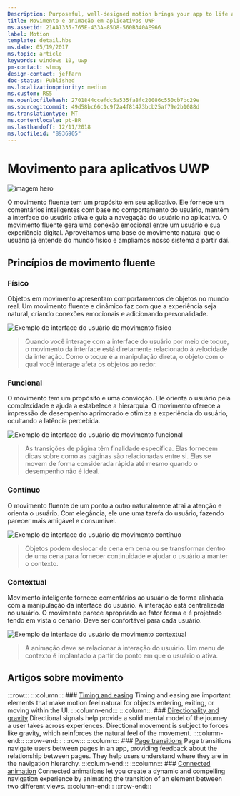 ```yaml
---
Description: Purposeful, well-designed motion brings your app to life and makes the experience feel crafted and polished. Help users understand context changes, and tie experiences together with visual transitions.
title: Movimento e animação em aplicativos UWP
ms.assetid: 21AA1335-765E-433A-85D8-560B340AE966
label: Motion
template: detail.hbs
ms.date: 05/19/2017
ms.topic: article
keywords: windows 10, uwp
pm-contact: stmoy
design-contact: jeffarn
doc-status: Published
ms.localizationpriority: medium
ms.custom: RS5
ms.openlocfilehash: 2701844ccefdc5a535fa8fc20086c550cb7bc29e
ms.sourcegitcommit: 49d58bc66c1c9f2a4f81473bcb25af79e2b1088d
ms.translationtype: MT
ms.contentlocale: pt-BR
ms.lasthandoff: 12/11/2018
ms.locfileid: "8936905"
---
```

# <a name="motion-for-uwp-apps"></a>Movimento para aplicativos UWP

![imagem hero](images/header-motion2.svg)

O movimento fluente tem um propósito em seu aplicativo. Ele fornece um comentários inteligentes com base no comportamento do usuário, mantém a interface do usuário ativa e guia a navegação do usuário no aplicativo. O movimento fluente gera uma conexão emocional entre um usuário e sua experiência digital. Aproveitamos uma base de movimento natural que o usuário já entende do mundo físico e ampliamos nosso sistema a partir daí.

## <a name="fluent-motion-principles"></a>Princípios de movimento fluente

### <a name="physical"></a>Físico

Objetos em movimento apresentam comportamentos de objetos no mundo real. Um movimento fluente e dinâmico faz com que a experiência seja natural, criando conexões emocionais e adicionando personalidade.

![Exemplo de interface do usuário de movimento físico](images/Physical.gif)
> Quando você interage com a interface do usuário por meio de toque, o movimento da interface está diretamente relacionado à velocidade da interação. Como o toque é a manipulação direta, o objeto com o qual você interage afeta os objetos ao redor.

### <a name="functional"></a>Funcional

O movimento tem um propósito e uma convicção. Ele orienta o usuário pela complexidade e ajuda a estabelece a hierarquia. O movimento oferece a impressão de desempenho aprimorado e otimiza a experiência do usuário, ocultando a latência percebida.

![Exemplo de interface do usuário de movimento funcional](images/functional.gif)
> As transições de página têm finalidade específica. Elas fornecem dicas sobre como as páginas são relacionadas entre si. Elas se movem de forma considerada rápida até mesmo quando o desempenho não é ideal.

### <a name="continuous"></a>Contínuo

O movimento fluente de um ponto a outro naturalmente atrai a atenção e orienta o usuário. Com elegância, ele une uma tarefa do usuário, fazendo parecer mais amigável e consumível.

![Exemplo de interface do usuário de movimento contínuo](images/continuous3.gif)
> Objetos podem deslocar de cena em cena ou se transformar dentro de uma cena para fornecer continuidade e ajudar o usuário a manter o contexto.

### <a name="contextual"></a>Contextual

Movimento inteligente fornece comentários ao usuário de forma alinhada com a manipulação da interface do usuário. A interação está centralizada no usuário. O movimento parece apropriado ao fator forma e é projetado tendo em vista o cenário. Deve ser confortável para cada usuário.

![Exemplo de interface do usuário de movimento contextual](images/Contextual.gif)
> A animação deve se relacionar à interação do usuário. Um menu de contexto é implantado a partir do ponto em que o usuário o ativa. 

## <a name="motion-articles"></a>Artigos sobre movimento

:::row:::
    :::column:::
        ### [Timing and easing](timing-and-easing.md)
        Timing and easing are important elements that make motion feel natural for objects entering, exiting, or moving within the UI.
    :::column-end:::
    :::column:::
        ### [Directionality and gravity](directionality-and-gravity.md)
        Directional signals help provide a solid mental model of the journey a user takes across experiences. Directional movement is subject to forces like gravity, which reinforces the natural feel of the movement.
    :::column-end:::
:::row-end:::
:::row:::
    :::column:::
        ### [Page transitions](page-transitions.md)
        Page transitions navigate users between pages in an app, providing feedback about the relationship between pages. They help users understand where they are in the navigation hierarchy.
    :::column-end:::
    :::column:::
        ### [Connected animation](connected-animation.md)
        Connected animations let you create a dynamic and compelling navigation experience by animating the transition of an element between two different views.
    :::column-end:::
:::row-end:::
